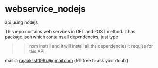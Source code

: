 # webservice_nodejs
api using nodejs

This repo contains web services in GET and POST method.
It has package.json which contains all dependencies, just type
>> npm install
and it will install all the dependencies it requies for this API.



mailid: rajaakash1994@gmail.com (fell free to ask your doubt)
